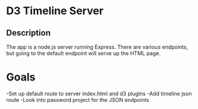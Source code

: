 # D3 Timeline Server #

Description
------------

The app is a node.js server running Express. There are various endpoints, but going to the default endpoint will serve up the HTML page.

# Goals #

-Set up default route to server index.html and d3 plugins
-Add timeline json route
-Look into password project for the JSON endpoints


